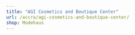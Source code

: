 ```yaml
---
title: "AGI Cosmetics and Boutique Center"
url: /accra/agi-cosmetics-and-boutique-center/
shop: Modehaus
---
```

